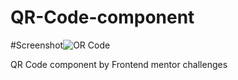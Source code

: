 # QR-Code-component

#Screenshot![OR Code ](https://user-images.githubusercontent.com/92675461/233967017-67eca95e-2429-4b8b-9f68-51a14bd29bc5.png)

QR Code component by Frontend mentor challenges
